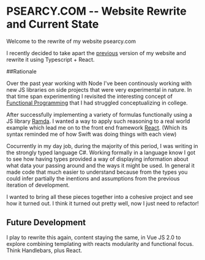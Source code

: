 # PSEARCY.COM -- Website Rewrite and Current State

Welcome to the rewrite of my website psearcy.com

I recently decided to take apart the [previous](https://github.com/tridon777/Old-Website) version of my website and rewrite it using Typescript + React. 

##Rationale 

Over the past year working with Node I've been continously working with new JS libraries on side projects that were very experimental in nature. In that time span experimenting I revisited the interesting concept of [Functional Programming](https://wiki.haskell.org/Functional_programming) that I had struggled conceptualizing in college. 

After successfully implementing a variety of formulas functionally using a JS library [Ramda](http://ramdajs.com/0.22.1/index.html). I wanted a way to apply such reasoning to a real world example which lead me on to the front end framework [React](https://facebook.github.io/react/). (Which its syntax reminded me of how Swift was doing things with each view) 

Cocurrently in my day job, during the majority of this period, I was writing in the strongly typed language C#. Working formally in a language know I got to see how having types provided a way of displaying information about what data your passing around and the ways it might be used. In general it made code that much easier to understand because from the types you could infer partially the inentions and assumptions from the previous iteration of development. 

I wanted to bring all these pieces together into a cohesive project and see how it turned out. I think it turned out pretty well, now I just need to refactor! 

## Future Development

I play to rewrite this again, content staying the same, in Vue JS 2.0 to explore combining templating with reacts modularity and functional focus. Think Handlebars, plus React. 



